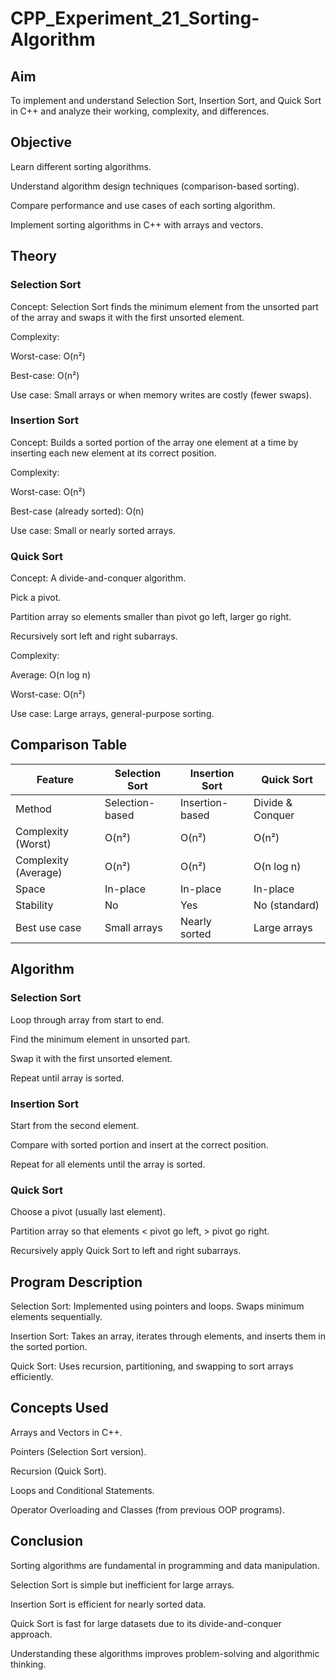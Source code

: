 # CPP_Experiment_21_Sorting-Algorithm

## Aim

To implement and understand Selection Sort, Insertion Sort, and Quick Sort in C++ and analyze their working, complexity, and differences.

## Objective

Learn different sorting algorithms.

Understand algorithm design techniques (comparison-based sorting).

Compare performance and use cases of each sorting algorithm.

Implement sorting algorithms in C++ with arrays and vectors.

## Theory
### Selection Sort

Concept: Selection Sort finds the minimum element from the unsorted part of the array and swaps it with the first unsorted element.

Complexity:

Worst-case: O(n²)

Best-case: O(n²)

Use case: Small arrays or when memory writes are costly (fewer swaps).

### Insertion Sort

Concept: Builds a sorted portion of the array one element at a time by inserting each new element at its correct position.

Complexity:

Worst-case: O(n²)

Best-case (already sorted): O(n)

Use case: Small or nearly sorted arrays.

### Quick Sort

Concept: A divide-and-conquer algorithm.

Pick a pivot.

Partition array so elements smaller than pivot go left, larger go right.

Recursively sort left and right subarrays.

Complexity:

Average: O(n log n)

Worst-case: O(n²)

Use case: Large arrays, general-purpose sorting.

## Comparison Table
| Feature              | Selection Sort  | Insertion Sort  | Quick Sort       |
| -------------------- | --------------- | --------------- | ---------------- |
| Method               | Selection-based | Insertion-based | Divide & Conquer |
| Complexity (Worst)   | O(n²)           | O(n²)           | O(n²)            |
| Complexity (Average) | O(n²)           | O(n²)           | O(n log n)       |
| Space                | In-place        | In-place        | In-place         |
| Stability            | No              | Yes             | No (standard)    |
| Best use case        | Small arrays    | Nearly sorted   | Large arrays     |

## Algorithm

### Selection Sort

Loop through array from start to end.

Find the minimum element in unsorted part.

Swap it with the first unsorted element.

Repeat until array is sorted.

### Insertion Sort

Start from the second element.

Compare with sorted portion and insert at the correct position.

Repeat for all elements until the array is sorted.

### Quick Sort

Choose a pivot (usually last element).

Partition array so that elements < pivot go left, > pivot go right.

Recursively apply Quick Sort to left and right subarrays.

## Program Description

Selection Sort: Implemented using pointers and loops. Swaps minimum elements sequentially.

Insertion Sort: Takes an array, iterates through elements, and inserts them in the sorted portion.

Quick Sort: Uses recursion, partitioning, and swapping to sort arrays efficiently.

## Concepts Used

Arrays and Vectors in C++.

Pointers (Selection Sort version).

Recursion (Quick Sort).

Loops and Conditional Statements.

Operator Overloading and Classes (from previous OOP programs).

## Conclusion

Sorting algorithms are fundamental in programming and data manipulation.

Selection Sort is simple but inefficient for large arrays.

Insertion Sort is efficient for nearly sorted data.

Quick Sort is fast for large datasets due to its divide-and-conquer approach.

Understanding these algorithms improves problem-solving and algorithmic thinking.

